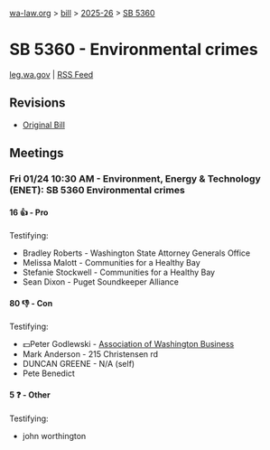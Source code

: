 [wa-law.org](/) > [bill](/bill/) > [2025-26](/bill/2025-26/) > [SB 5360](/bill/2025-26/sb/5360/)

# SB 5360 - Environmental crimes
[leg.wa.gov](https://app.leg.wa.gov/billsummary?BillNumber=5360&Year=2025&Initiative=false) | [RSS Feed](./rss.xml)

## Revisions
* [Original Bill](1/)

## Meetings
### Fri 01/24 10:30 AM - Environment, Energy & Technology (ENET): SB 5360 Environmental crimes
#### 16 👍 - Pro
Testifying:
* Bradley Roberts - Washington State Attorney Generals Office
* Melissa Malott - Communities for a Healthy Bay
* Stefanie Stockwell - Communities for a Healthy Bay
* Sean Dixon - Puget Soundkeeper Alliance

#### 80 👎 - Con
Testifying:
* 💵Peter Godlewski - [Association of Washington Business](/org/association_of_washington_business/)
* Mark Anderson - 215 Christensen rd
* DUNCAN GREENE - N/A (self)
* Pete Benedict

#### 5 ❓ - Other
Testifying:
* john worthington
